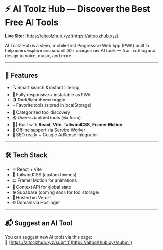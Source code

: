 # ⚡ AI Toolz Hub — Discover the Best Free AI Tools

**Live Site:** [https://aitoolzhub.xyz](https://aitoolzhub.xyz)

AI Toolz Hub is a sleek, mobile-first Progressive Web App (PWA) built to help users explore and submit 50+ categorized AI tools — from writing and design to voice, music, and more.

---

## 🚀 Features

- 🔍 Smart search & instant filtering  
- 📱 Fully responsive + installable as PWA  
- 🌗 Dark/light theme toggle  
- ⭐ Favorite tools (stored in localStorage)  
- 📂 Categorized tool discovery  
- 📤 User-submitted tools (via form)  
- 🧑‍💻 Built with **React**, **Vite**, **TailwindCSS**, **Framer Motion**  
- 📶 Offline support via Service Worker  
- 🧾 SEO ready + Google AdSense integration  

---

## 🛠️ Tech Stack

- ⚛️ React + Vite  
- 🎨 TailwindCSS (custom themes)  
- 🎞️ Framer Motion for animations  
- 🧠 Context API for global state  
- ⚙️ Supabase (coming soon for tool storage)  
- 📡 Hosted on Vercel  
- 🌐 Domain via Hostinger  

---

## 📬 Suggest an AI Tool

You can suggest new AI tools via this page:  
🔗 [https://aitoolzhub.xyz/submit](https://aitoolzhub.xyz/submit)
